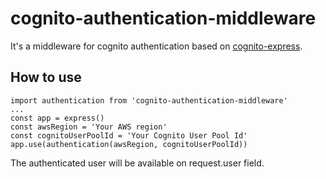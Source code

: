 # cognito-authentication-middleware

It's a middleware for cognito authentication based on [cognito-express](https://www.npmjs.com/package/cognito-express).

## How to use

```
import authentication from 'cognito-authentication-middleware'
...
const app = express()
const awsRegion = 'Your AWS region'
const cognitoUserPoolId = 'Your Cognito User Pool Id'
app.use(authentication(awsRegion, cognitoUserPoolId))
```

The authenticated user will be available on request.user field.